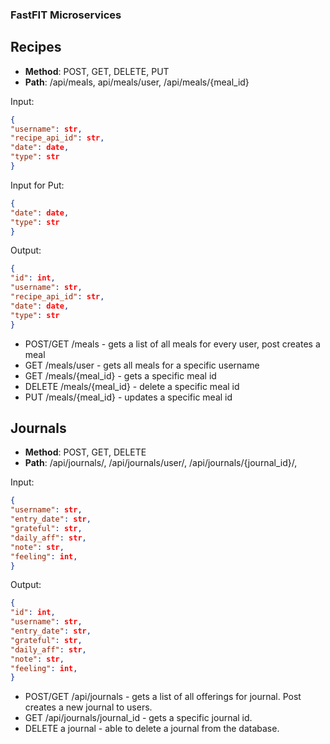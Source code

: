 ### FastFIT Microservices

## Recipes

- **Method**: POST, GET, DELETE, PUT
- **Path**: /api/meals, api/meals/user, /api/meals/{meal_id}

Input:

```json
{
"username": str,
"recipe_api_id": str,
"date": date,
"type": str
}
```

Input for Put:

```json
{
"date": date,
"type": str
}
```

Output:

```json
{
"id": int,
"username": str,
"recipe_api_id": str,
"date": date,
"type": str
}
```

- POST/GET /meals - gets a list of all meals for every user, post   creates a meal
- GET /meals/user - gets all meals for a specific username
- GET /meals/{meal_id} - gets a specific meal id
- DELETE /meals/{meal_id} - delete a specific meal id
- PUT /meals/{meal_id} - updates a specific meal id

## Journals

- **Method**: POST, GET, DELETE
- **Path**: /api/journals/, /api/journals/user/, /api/journals/{journal_id}/,

Input:

```json
{
"username": str,
"entry_date": str,
"grateful": str,
"daily_aff": str,
"note": str,
"feeling": int,
}
```

Output:

```json
{
"id": int,
"username": str,
"entry_date": str,
"grateful": str,
"daily_aff": str,
"note": str,
"feeling": int,
}
```

- POST/GET /api/journals - gets a list of all offerings for journal.
  Post creates a new journal to users.
- GET /api/journals/journal_id - gets a specific journal id.
- DELETE a journal - able to delete a journal from the database.
